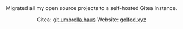 <div align="center">
  Migrated all my open source projects to a self-hosted Gitea instance.
  
  Gitea: [git.umbrella.haus](https://git.umbrella.haus/ae)
  Website: [golfed.xyz](https://golfed.xyz)
</div>
